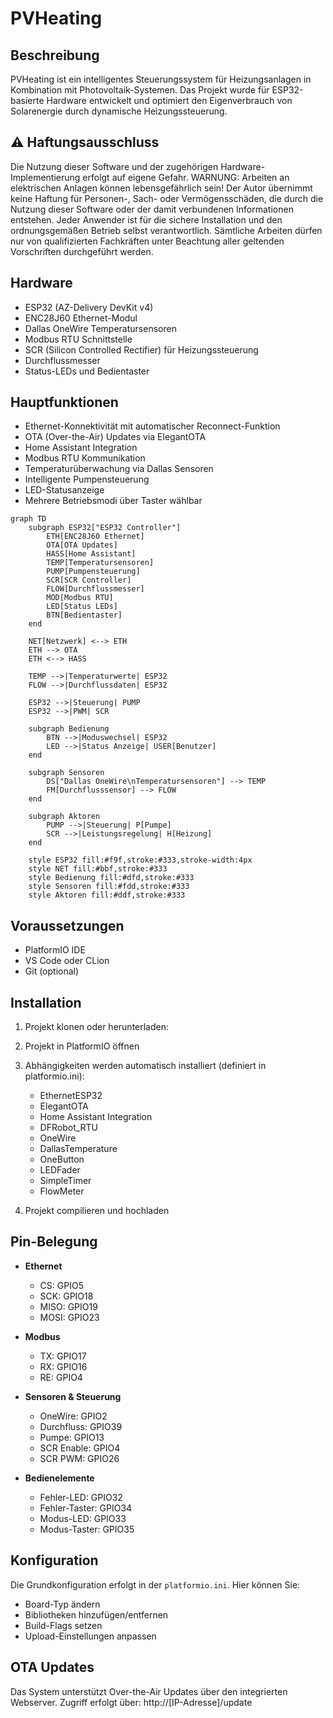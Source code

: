 # PVHeating

## Beschreibung
PVHeating ist ein intelligentes Steuerungssystem für Heizungsanlagen in Kombination mit Photovoltaik-Systemen. Das Projekt wurde für ESP32-basierte Hardware entwickelt und optimiert den Eigenverbrauch von Solarenergie durch dynamische Heizungssteuerung.

## ⚠️ Haftungsausschluss

Die Nutzung dieser Software und der zugehörigen Hardware-Implementierung erfolgt auf eigene Gefahr. WARNUNG: Arbeiten an elektrischen Anlagen können lebensgefährlich sein! Der Autor übernimmt keine Haftung für Personen-, Sach- oder Vermögensschäden, die durch die Nutzung dieser Software oder der damit verbundenen Informationen entstehen. Jeder Anwender ist für die sichere Installation und den ordnungsgemäßen Betrieb selbst verantwortlich. Sämtliche Arbeiten dürfen nur von qualifizierten Fachkräften unter Beachtung aller geltenden Vorschriften durchgeführt werden.

## Hardware
- ESP32 (AZ-Delivery DevKit v4)
- ENC28J60 Ethernet-Modul
- Dallas OneWire Temperatursensoren
- Modbus RTU Schnittstelle
- SCR (Silicon Controlled Rectifier) für Heizungssteuerung
- Durchflussmesser
- Status-LEDs und Bedientaster

## Hauptfunktionen
- Ethernet-Konnektivität mit automatischer Reconnect-Funktion
- OTA (Over-the-Air) Updates via ElegantOTA
- Home Assistant Integration
- Modbus RTU Kommunikation
- Temperaturüberwachung via Dallas Sensoren
- Intelligente Pumpensteuerung
- LED-Statusanzeige
- Mehrere Betriebsmodi über Taster wählbar

```mermaid
graph TD
    subgraph ESP32["ESP32 Controller"]
        ETH[ENC28J60 Ethernet]
        OTA[OTA Updates]
        HASS[Home Assistant]
        TEMP[Temperatursensoren]
        PUMP[Pumpensteuerung]
        SCR[SCR Controller]
        FLOW[Durchflussmesser]
        MOD[Modbus RTU]
        LED[Status LEDs]
        BTN[Bedientaster]
    end

    NET[Netzwerk] <--> ETH
    ETH --> OTA
    ETH <--> HASS

    TEMP -->|Temperaturwerte| ESP32
    FLOW -->|Durchflussdaten| ESP32
    
    ESP32 -->|Steuerung| PUMP
    ESP32 -->|PWM| SCR
    
    subgraph Bedienung
        BTN -->|Moduswechsel| ESP32
        LED -->|Status Anzeige| USER[Benutzer]
    end
    
    subgraph Sensoren
        DS["Dallas OneWire\nTemperatursensoren"] --> TEMP
        FM[Durchflusssensor] --> FLOW
    end
    
    subgraph Aktoren
        PUMP -->|Steuerung| P[Pumpe]
        SCR -->|Leistungsregelung| H[Heizung]
    end
    
    style ESP32 fill:#f9f,stroke:#333,stroke-width:4px
    style NET fill:#bbf,stroke:#333
    style Bedienung fill:#dfd,stroke:#333
    style Sensoren fill:#fdd,stroke:#333
    style Aktoren fill:#ddf,stroke:#333
```

## Voraussetzungen
- PlatformIO IDE
- VS Code oder CLion
- Git (optional)

## Installation

1. Projekt klonen oder herunterladen:

2. Projekt in PlatformIO öffnen

3. Abhängigkeiten werden automatisch installiert (definiert in platformio.ini):
    - EthernetESP32
    - ElegantOTA
    - Home Assistant Integration
    - DFRobot_RTU
    - OneWire
    - DallasTemperature
    - OneButton
    - LEDFader
    - SimpleTimer
    - FlowMeter

4. Projekt compilieren und hochladen

## Pin-Belegung
- **Ethernet**
    - CS: GPIO5
    - SCK: GPIO18
    - MISO: GPIO19
    - MOSI: GPIO23

- **Modbus**
    - TX: GPIO17
    - RX: GPIO16
    - RE: GPIO4

- **Sensoren & Steuerung**
    - OneWire: GPIO2
    - Durchfluss: GPIO39
    - Pumpe: GPIO13
    - SCR Enable: GPIO4
    - SCR PWM: GPIO26

- **Bedienelemente**
    - Fehler-LED: GPIO32
    - Fehler-Taster: GPIO34
    - Modus-LED: GPIO33
    - Modus-Taster: GPIO35

## Konfiguration
Die Grundkonfiguration erfolgt in der `platformio.ini`. Hier können Sie:
- Board-Typ ändern
- Bibliotheken hinzufügen/entfernen
- Build-Flags setzen
- Upload-Einstellungen anpassen

## OTA Updates
Das System unterstützt Over-the-Air Updates über den integrierten Webserver. Zugriff erfolgt über: http://[IP-Adresse]/update

